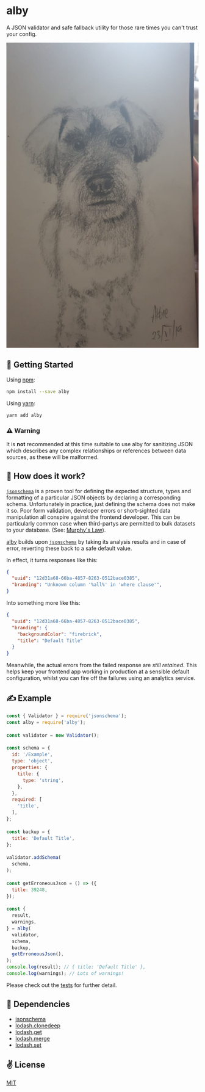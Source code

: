 # alby
A JSON validator and safe fallback utility for those rare times you can't trust your config. 

<p align="center">
  <img src="./bin/alby.jpg" alt="Love you, boy." width="600" height="800">
</p>

## 🚀 Getting Started

Using [npm](https://www.npmjs.com/package/alby):

```bash
npm install --save alby
```

Using [yarn](https://www.npmjs.com/package/jsonschema):

```bash
yarn add alby
```

### ⚠️ Warning
It is **not** recommended at this time suitable to use alby for sanitizing JSON which describes any complex relationships or references between  data sources, as these will be malformed.

## 🤔 How does it work?
[`jsonschema`](https://www.npmjs.com/package/jsonschema) is a proven tool for defining the expected structure, types and formatting of a particular JSON objects by declaring a corresponding schema. Unfortunately in practice, just defining the schema does not make it so. Poor form validation, developer errors or short-sighted data manipulation all conspire against the frontend developer. This can be particularly common case when third-partys are permitted to bulk datasets to your database. (See: [Murphy's Law](https://en.wikiquote.org/wiki/Murphy%27s_law)).

[alby](https://www.npmjs.com/package/alby) builds upon [`jsonschema`](https://www.npmjs.com/package/jsonschema) by taking its analysis results and in case of error, reverting these back to a safe default value.

In effect, it turns responses like this:

```json
{
  "uuid": "12d31a68-66ba-4857-8263-0512bace0385",
  "branding": "Unknown column '%all%' in 'where clause'",
}
```

Into something more like this:

```json
{
  "uuid": "12d31a68-66ba-4857-8263-0512bace0385",
  "branding": {
    "backgroundColor": "firebrick",
    "title": "Default Title"
  }
}
```

Meanwhile, the actual errors from the failed response are _still retained_. This helps keep your frontend app working in production at a sensible default configuration, whilst you can fire off the failures using an analytics service.

## ✍️ Example

```javascript
const { Validator } = require('jsonschema');
const alby = require('alby');

const validator = new Validator();

const schema = {
  id: '/Example',
  type: 'object',
  properties: {
    title: {
      type: 'string',
    },
  },
  required: [
    'title',
  ],
};

const backup = {
  title: 'Default Title',
};

validator.addSchema(
  schema,
);

const getErroneousJson = () => ({
  title: 39248,
});

const {
  result,
  warnings,
} = alby(
  validator,
  schema,
  backup,
  getErroneousJson(),
);
console.log(result); // { title: 'Default Title' },
console.log(warnings); // Lots of warnings!
```

Please check out the [tests](./index.test.js) for further detail.

## 🙏 Dependencies 
  - [jsonschema](https://www.npmjs.com/package/jsonschema)
  - [lodash.clonedeep](https://lodash.com/)
  - [lodash.get](https://lodash.com/)
  - [lodash.merge](https://lodash.com/)
  - [lodash.set](https://lodash.com/)

## ✌️ License
[MIT](https://opensource.org/licenses/MIT)
